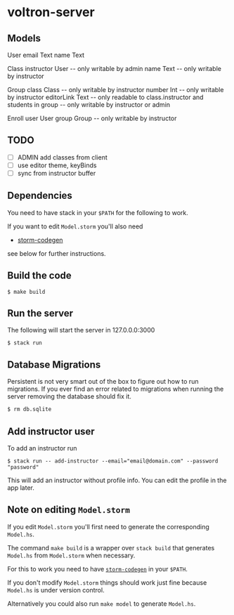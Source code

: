 # voltron-server

## Models

User
  email      Text
  name       Text

Class
  instructor User   -- only writable by admin
  name       Text   -- only writable by instructor

Group
  class      Class  -- only writable by instructor
  number     Int    -- only writable by instructor
  editorLink Text   -- only readable to class.instructor and students in group
                    -- only writable by instructor or admin

Enroll
  user       User
  group      Group  -- only writable by instructor

## TODO

- [ ] ADMIN add classes from client
- [ ] use editor theme, keyBinds
- [ ] sync from instructor buffer

## Dependencies

You need to have stack in your `$PATH` for the following to work. 

If you want to edit `Model.storm` you'll also need 

- [storm-codegen](https://github.com/nilehmann/storm-codegen) 

see below for further instructions.

## Build the code

```
$ make build
```

## Run the server

The following will start the server in 127.0.0.0:3000

```
$ stack run
```

## Database Migrations

Persistent is not very smart out of the box to figure out how to run migrations. If you ever find an
error related to migrations when running the server removing the database should fix it.

```bash
$ rm db.sqlite
```

## Add instructor user

To add an instructor run

```
$ stack run -- add-instructor --email="email@domain.com" --password "password"
```

This will add an instructor without profile info. You can edit the profile in the app later.

## Note on editing `Model.storm`

If you edit `Model.storm` you'll first need to generate the corresponding `Model.hs`. 

The command `make build` is a wrapper over `stack build` that generates `Model.hs` from `Model.storm` when necessary. 

For this to work you need to have [`storm-codegen`](https://github.com/nilehmann/storm-codegen) in your `$PATH`.

If you don't modify `Model.storm` things should work just fine because `Model.hs` is under version control. 

Alternatively you could also run `make model` to generate `Model.hs`.
